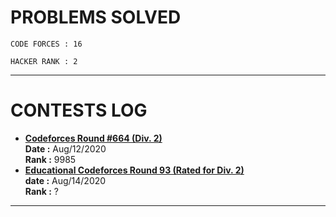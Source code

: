 # PROBLEMS SOLVED

    CODE FORCES : 16
    
    HACKER RANK : 2
***
# CONTESTS LOG
* **[Codeforces Round #664 (Div. 2)](https://codeforces.com/contest/1395)** <br>
  **Date :** Aug/12/2020 <br>
  **Rank :** 9985
* **[Educational Codeforces Round 93 (Rated for Div. 2)](https://codeforces.com/profile/MaGnsi0)** <br>
  **date :** Aug/14/2020 <br>
  **Rank :** ?
***    
